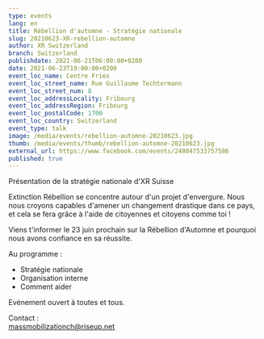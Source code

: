 ```yaml
---
type: events
lang: en
title: Rébellion d'automne - Stratégie nationale
slug: 20210623-XR-rebellion-automne
author: XR Switzerland
branch: Switzerland
publishdate: 2021-06-21T06:00:00+0200
date: 2021-06-23T19:00:00+0200
event_loc_name: Centre Fries
event_loc_street_name: Rue Guillaume Techtermann
event_loc_street_num: 8
event_loc_addressLocality: Fribourg
event_loc_addressRegion: Fribourg
event_loc_postalCode: 1700
event_loc_country: Switzerland
event_type: talk
image: /media/events/rebellion-automne-20210623.jpg
thumb: /media/events/thumb/rebellion-automne-20210623.jpg
external_url: https://www.facebook.com/events/248047533757586
published: true
---
```

Présentation de la stratégie nationale d'XR Suisse

Extinction Rébellion se concentre autour d'un projet d'envergure. Nous nous croyons capables d'amener un changement drastique dans ce pays, et cela se fera grâce à l'aide de citoyennes et citoyens comme toi !

Viens t'informer le 23 juin prochain sur la Rébellion d'Automne et pourquoi nous avons confiance en sa réussite.

Au programme :
- Stratégie nationale
- Organisation interne
- Comment aider
  
Evénement ouvert à toutes et tous.

Contact :\
[massmobilizationch@riseup.net](mailto:massmobilizationch@riseup.net)
